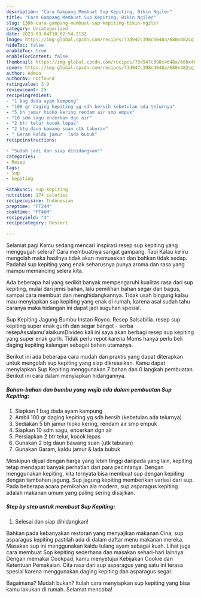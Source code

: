 ```yaml
---
description: "Cara Gampang Membuat Sup Kepiting, Bikin Ngiler"
title: "Cara Gampang Membuat Sup Kepiting, Bikin Ngiler"
slug: 1306-cara-gampang-membuat-sup-kepiting-bikin-ngiler
category: Uncategorized
date: 2023-03-04T10:02:54.213Z
image: https://img-global.cpcdn.com/recipes/73d947c398c4648a/680x482cq70/sup-kepiting-foto-resep-utama.jpg
hideToc: false
enableToc: true
enableTocContent: false
thumbnail: https://img-global.cpcdn.com/recipes/73d947c398c4648a/680x482cq70/sup-kepiting-foto-resep-utama.jpg
cover: https://img-global.cpcdn.com/recipes/73d947c398c4648a/680x482cq70/sup-kepiting-foto-resep-utama.jpg
author: Admin
authorAv: notfound
ratingvalue: 3.9
reviewcount: 25
recipeingredient:
- "1 bag dada ayam kampung"
- "100 gr daging kepiting yg sdh bersih kebetulan ada telurnya"
- "5 bh jamur hioko kering rendam air smp empuk"
- "10 sdm sagu encerkan dgn air"
- "2 btr telur kocok lepas"
- "2 btg daun bawang suan utk taburan"
- " Garam kaldu jamur  lada bubuk"
recipeinstructions:

- "Sudah jadi dan siap dihidangkan!"
categories:
- Resep
tags:
- sup
- kepiting

katakunci: sup kepiting 
nutrition: 174 calories
recipecuisine: Indonesian
preptime: "PT24M"
cooktime: "PT46M"
recipeyield: "3"
recipecategory: Dessert

---
```



Selamat pagi Kamu sedang mencari inspirasi resep sup kepiting yang menggugah selera? Cara membuatnya sangat gampang. Tapi Kalau keliru mengolah maka hasilnya tidak akan memuaskan dan bahkan tidak sedap. Padahal sup kepiting yang enak seharusnya punya aroma dan rasa yang mampu memancing selera kita.


Ada beberapa hal yang sedikit banyak mempengaruhi kualitas rasa dari sup kepiting, mulai dari jenis bahan, lalu pemilihan bahan segar dan bagus, sampai cara membuat dan menghidangkannya. Tidak usah bingung kalau mau menyiapkan sup kepiting yang enak di rumah, karena asal sudah tahu caranya maka hidangan ini dapat jadi suguhan spesial.

Sup Kepiting Jagung Bumbu Instan Royco. Resep Salsabilla. resep sup kepiting super enak gurih dan segar banget - serba resepAssalamu&#39;alaikumDivideo kali ini saya akan berbagi resep sup kepiting yang super enak gurih. Tidak perlu repot karena Moms hanya perlu beli daging kepiting kalengan sebagai bahan utamanya.


Berikut ini ada beberapa cara mudah dan praktis yang dapat diterapkan untuk mengolah sup kepiting yang siap dikreasikan. Kamu dapat menyiapkan Sup Kepiting menggunakan 7 bahan dan 0 langkah pembuatan. Berikut ini cara dalam menyiapkan hidangannya.

<!--inarticleads1-->

##### Bahan-bahan dan bumbu yang wajib ada dalam pembuatan Sup Kepiting:

1. Siapkan 1 bag dada ayam kampung
1. Ambil 100 gr daging kepiting yg sdh bersih (kebetulan ada telurnya)
1. Sediakan 5 bh jamur hioko kering, rendam air smp empuk
1. Siapkan 10 sdm sagu, encerkan dgn air
1. Persiapkan 2 btr telur, kocok lepas
1. Gunakan 2 btg daun bawang suan (utk taburan)
1. Gunakan  Garam, kaldu jamur &amp; lada bubuk


Meskipun dijual dengan harga yang lebih tinggi daripada yang lain, kepiting tetap mendapat banyak perhatian dari para pecintanya. Dengan menggunakan kepiting, kita ternyata bisa membuat sup dengan kepiting dengan tambahan jagung. Sup jagung kepiting memberikan variasi dari sup. Pada beberapa acara pernikahan ala modern, sup asparagus kepiting adalah makanan umum yang paling sering disajikan. 

<!--inarticleads2-->

##### Step by step untuk membuat Sup Kepiting:


1. Selesai dan siap dihidangkan!

Bahkan pada kebanyakan restoran yang menyajikan makanan Cina, sup asparagus kepiting pastilah ada di dalam daftar menu makanan mereka. Masakan sup ini menggunakan kaldu tulang ayam sebagai kuah. Lihat juga cara membuat Sop kepiting sederhana dan masakan sehari-hari lainnya. Dengan memakai Cookpad, kamu menyetujui Kebijakan Cookie dan Ketentuan Pemakaian. Cita rasa dari sup asparagus yang satu ini terasa spesial karena menggunakan daging kepiting dan asparagus segar. 

Bagaimana? Mudah bukan? Itulah cara menyiapkan sup kepiting yang bisa kamu lakukan di rumah. Selamat mencoba!
